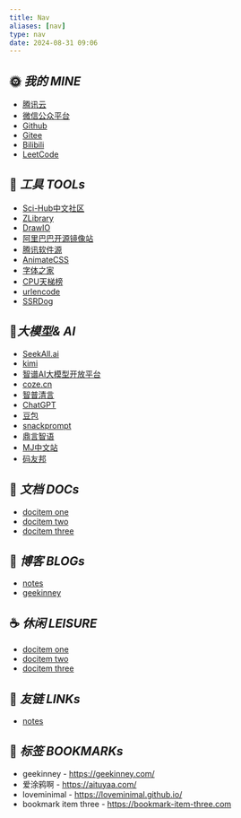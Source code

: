 ```yaml
---
title: Nav
aliases: [nav]
type: nav
date: 2024-08-31 09:06
---
```


<div class="nav">

## 🌞 *我的 MINE*
- [腾讯云](https://console.cloud.tencent.com/)
- [微信公众平台](https://mp.weixin.qq.com/)
- [Github](https://github.com/finnley)
- [Gitee](https://gitee.com/finnley)
- [Bilibili](https://bilibili.com/)
- [LeetCode](https://leetcode-cn.com/)

## 🔨 *工具 TOOLs*
- [Sci-Hub中文社区](https://discuss.sci-hub.org.cn/d/2579)
- [ZLibrary](https://singlelogin.re/)
- [DrawIO](https://app.diagrams.net/)
- [阿里巴巴开源镜像站](https://developer.aliyun.com/mirror/?userCode=okjhlpr5)
- [腾讯软件源](https://mirrors.cloud.tencent.com/)
- [AnimateCSS](https://animate.style/)
- [字体之家](http://www.fonts.net.cn/)
- [CPU天梯榜](https://topic.expreview.com/CPU/)
- [urlencode](https://1024tools.com/urlencode)
- [SSRDog](https://dogdog0xx0.ououla.cn/?code=wDZxNDcB#/account/dashboard)


## 🤖*大模型& AI*
- [SeekAll.ai](chrome-extension://cmfgomdhmknhbgbdnagkijkdaifnecma/index.html)
- [kimi](https://kimi.moonshot.cn/)
- [智谱AI大模型开放平台](https://open.bigmodel.cn/)
- [coze.cn](https://www.coze.cn/home)
- [智普清言](https://chatglm.cn/main/alltoolsdetail?lang=zh)
- [ChatGPT](https://chatgpt.com/)
- [豆包](https://www.doubao.com/chat/)
- [snackprompt](https://snackprompt.com/)
- [鼎言智语](https://topschat.com/draw)
- [MJ中文站](https://www.midjourny.cn/home/#/mj)
- [码友邦](https://ai.mayoubang.cn/web/chat/index.html)


## 📑 *文档 DOCs*
- [docitem one](/)
- [docitem two](/archive)
- [docitem three](https://nav-item-three.com)

## 🍺 *博客 BLOGs*
- [notes](https://notes.einscat.com)
- [geekinney](https://geekinney.com/)

## ☕️ *休闲 LEISURE*
- [docitem one](/)
- [docitem two](/archive)
- [docitem three](https://nav-item-three.com)

## 🧲 *友链 LINKs*
- [notes](https://notes.einscat.com)

</div>

## 🔖 *标签 BOOKMARKs*

<div class="bookmark">

- geekinney - https://geekinney.com/
- 爱涂鸦啊 - https://aituyaa.com/
- loveminimal - https://loveminimal.github.io/
- bookmark item three - https://bookmark-item-three.com

</div>
